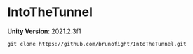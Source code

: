 # IntoTheTunnel

**Unity Version**: 2021.2.3f1

``` 
git clone https://github.com/brunofight/IntoTheTunnel.git   



